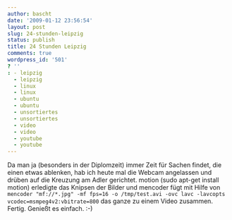 ```yaml
---
author: bascht
date: '2009-01-12 23:56:54'
layout: post
slug: 24-stunden-leipzig
status: publish
title: 24 Stunden Leipzig
comments: true
wordpress_id: '501'
? ''
: - leipzig
  - leipzig
  - linux
  - linux
  - ubuntu
  - ubuntu
  - unsortiertes
  - unsortiertes
  - video
  - video
  - youtube
  - youtube
---
```


Da man ja (besonders in der Diplomzeit) immer Zeit für Sachen
findet, die einen etwas ablenken, hab ich heute mal die Webcam
angelassen und drüben auf die Kreuzung am Adler gerichtet. motion
(sudo apt-get install motion) erledigte das Knipsen der Bilder und
mencoder fügt mit Hilfe von
`mencoder "mf://*.jpg" -mf fps=16 -o /tmp/test.avi -ovc lavc -lavcopts vcodec=msmpeg4v2:vbitrate=800`
das ganze zu einem Video zusammen. Fertig. Genießt es einfach. :-)


